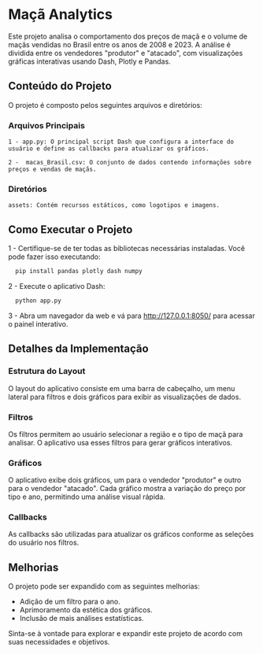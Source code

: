 
# Maçã Analytics

Este projeto analisa o comportamento dos preços de maçã e o volume de maçãs vendidas no Brasil entre os anos de 2008 e 2023. A análise é dividida entre os vendedores "produtor" e "atacado", com visualizações gráficas interativas usando Dash, Plotly e Pandas.


## Conteúdo do Projeto

O projeto é composto pelos seguintes arquivos e diretórios:

### Arquivos Principais

    1 - app.py: O principal script Dash que configura a interface do usuário e define as callbacks para atualizar os gráficos.
    
    2 -  macas_Brasil.csv: O conjunto de dados contendo informações sobre preços e vendas de maçãs.

### Diretórios

    assets: Contém recursos estáticos, como logotipos e imagens.

## Como Executar o Projeto

1 - Certifique-se de ter todas as bibliotecas necessárias instaladas. Você pode fazer isso executando:
```bash
  pip install pandas plotly dash numpy
```
2 - Execute o aplicativo Dash:
```bash
  python app.py
``` 
3 - Abra um navegador da web e vá para http://127.0.0.1:8050/ para acessar o painel interativo.
## Detalhes da Implementação

### Estrutura do Layout

O layout do aplicativo consiste em uma barra de cabeçalho, um menu lateral para filtros e dois gráficos para exibir as visualizações de dados.

### Filtros

Os filtros permitem ao usuário selecionar a região e o tipo de maçã para analisar. O aplicativo usa esses filtros para gerar gráficos interativos.

### Gráficos

O aplicativo exibe dois gráficos, um para o vendedor "produtor" e outro para o vendedor "atacado". Cada gráfico mostra a variação do preço por tipo e ano, permitindo uma análise visual rápida.

### Callbacks

As callbacks são utilizadas para atualizar os gráficos conforme as seleções do usuário nos filtros.


## Melhorias

O projeto pode ser expandido com as seguintes melhorias:

- Adição de um filtro para o ano.
- Aprimoramento da estética dos gráficos.
- Inclusão de mais análises estatísticas.

Sinta-se à vontade para explorar e expandir este projeto de acordo com suas necessidades e objetivos.
